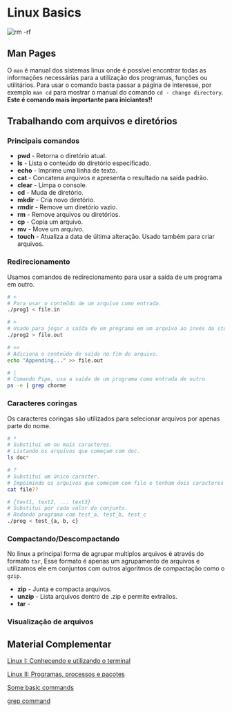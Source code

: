 # Linux Basics

![rm -rf](https://media.giphy.com/media/HCkbgKLdLWq3OCV8YM/giphy.gif)

## Man Pages

O `man` é manual dos sistemas linux onde é possível encontrar todas as informações necessárias para a utilização dos programas, funções ou utilitários. Para usar o comando basta passar a página de interesse, por exemplo `man cd` para mostrar o manual do comando `cd - change directory`. **Este é comando mais importante para iniciantes!!**


## Trabalhando com arquivos e diretórios

### Principais comandos
* **pwd** - Retorna o diretório atual.
* **ls** - Lista o conteúdo do diretório especificado.
* **echo** - Imprime uma linha de texto.
* **cat** - Concatena arquivos e apresenta o resultado na saída padrão.
* **clear** - Limpa o console.
* **cd** - Muda de diretório.
* **mkdir** - Cria novo diretório.
* **rmdir** - Remove um diretório vazio.
* **rm** - Remove arquivos ou diretórios.
* **cp** - Copia um arquivo.
* **mv** - Move um arquivo.
* **touch** - Atualiza a data de última alteração. Usado também para criar arquivos. 

### Redirecionamento

Usamos comandos de redirecionamento para usar a saída de um programa em outro.

```bash
# <
# Para usar o conteũdo de um arquivo como entrada.
./prog1 < file.in

# >
# Usado para jogar a saída de um programa em um arquivo ao invés do stdout.
./prog2 > file.out

# >>
# Adiciona o conteũdo de saída no fim do arquivo.
echo "Appending..." >> file.out

# |
# Comando Pipe, usa a saída de um programa como entrada de outro
ps -e | grep chorme
```

### Caracteres coringas

Os caracteres coringas são utilizados para selecionar arquivos por apenas parte do nome.

```bash
# *
# Substitui um ou mais caracteres.
# Listando os arquivos que começam com doc.
ls doc* 

# ?
# Substitui um único caracter.
# Impoimindo os arquivos que começem com file e tenham dois caracteres em seguida.
cat file??

# {text1, text2, ... text3}
# Substitui por cada valor do conjunto.
# Rodando programa com test_a, test_b, test_c
./prog < test_{a, b, c}
```

### Compactando/Descompactando

No linux a principal forma de agrupar multiplos arquivos é através do formato `tar`, Esse formato é apenas um agrupamento de arquivos e utilizamos ele em conjuntos com outros algoritmos de compactação como o `gzip`.

* **zip** - Junta e compacta arquivos.
* **unzip** - Lista arquivos dentro de .zip e permite extraílos.
* **tar** - 

### Visualização de arquivos


## Material Complementar

[Linux I: Conhecendo e utilizando o terminal](https://cursos.alura.com.br/course/linux-ubuntu)

[Linux II: Programas, processos e pacotes](https://cursos.alura.com.br/course/linux-ubuntu-processos)

[Some basic commands](https://maker.pro/linux/tutorial/basic-linux-commands-for-beginners)

[grep command](https://ostechnix.com/the-grep-command-tutorial-with-examples-for-beginners/)